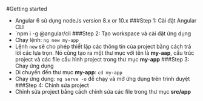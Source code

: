 #Getting started
  * Angular 6 sử dụng nodeJs version 8.x or 10.x
###Step 1: Cài đặt Angular CLI
  * `npm i -g @angular/cli
###Step 2: Tạo workspace và cài đặt ứng dụng
  * Chạy lệnh: `ng new my-app`
  * Lệnh `new` sẽ cho phép thiết lập các thông tin của project bằng cách trả lời các lựa trọn. Nó cũng tạo ra một thư mục với tên là **my-aap**, cấu trúc project và các file cấu hình project trong thư mục **my-app**
###Step 3: Chạy ứng dụng
  * Di chuyển đến thư mục **my-app**: `cd my-app`
  * Chạy ứng dụng: `ng serve -o` để chạy và mở ứng dụng trên trình duyệt
###Step 4: Chỉnh sửa project
  * Chỉnh sửa project bằng cách chỉnh sửa các file trong thư mục **src/app**
